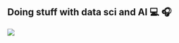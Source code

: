 ## Doing stuff with data sci and AI 💻 🎧
![](https://komarev.com/ghpvc/?username=Raine0554)
<!--
**Raine0554/Raine0554** is a ✨ _special_ ✨ repository because its `README.md` (this file) appears on your GitHub profile.

Hi, I’m Lorraine Sanares. I’m a Student and aspiring Data Scientist based in Melbourne, Australia.

As third-year Bachelor of Science student majoring in Data Science at the University of Melbourne, I specialise in extracting powerful and impacful insights from data; implementing advanced techniques in Python, SQL and Machine Learning. I use a wide range of visualisation tools to create beautiful and user-friendly visualisations. What's my story? What challenges did I face and how did I overcome them?
Here are some ideas to get you started:

- 🔭 I’m currently working on ...
- 🌱 I’m currently learning ...
- 👯 I’m looking to collaborate on ...
- 🤔 I’m looking for help with ...
- 💬 Ask me about ...
- 📫 How to reach me: ...
- 😄 Pronouns: ...
- ⚡ Fun fact: ...
-->
